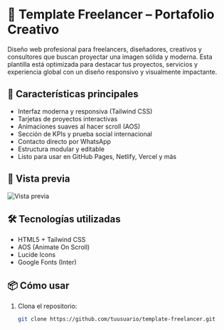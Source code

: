 # 🧩 Template Freelancer – Portafolio Creativo

Diseño web profesional para freelancers, diseñadores, creativos y consultores que buscan proyectar una imagen sólida y moderna. Esta plantilla está optimizada para destacar tus proyectos, servicios y experiencia global con un diseño responsivo y visualmente impactante.

## 🚀 Características principales

- Interfaz moderna y responsiva (Tailwind CSS)
- Tarjetas de proyectos interactivas
- Animaciones suaves al hacer scroll (AOS)
- Sección de KPIs y prueba social internacional
- Contacto directo por WhatsApp
- Estructura modular y editable
- Listo para usar en GitHub Pages, Netlify, Vercel y más

## 📸 Vista previa

![Vista previa](https://juancanchala.github.io/imagenes/template-freelancer-preview.png)

## 🛠️ Tecnologías utilizadas

- HTML5 + Tailwind CSS
- AOS (Animate On Scroll)
- Lucide Icons
- Google Fonts (Inter)

## 📦 Cómo usar

1. Clona el repositorio:
   ```bash
   git clone https://github.com/tuusuario/template-freelancer.git
